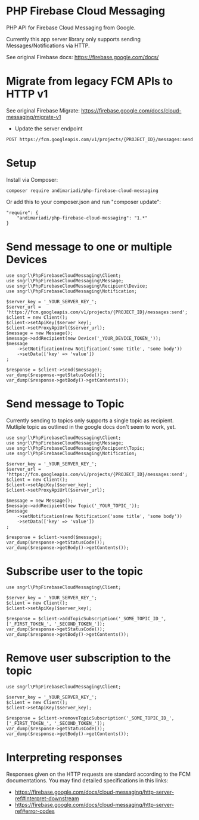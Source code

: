 # PHP Firebase Cloud Messaging

PHP API for Firebase Cloud Messaging from Google.

Currently this app server library only supports sending Messages/Notifications via HTTP.

See original Firebase docs: https://firebase.google.com/docs/

# Migrate from legacy FCM APIs to HTTP v1

See original Firebase Migrate: https://firebase.google.com/docs/cloud-messaging/migrate-v1

- Update the server endpoint

```
POST https://fcm.googleapis.com/v1/projects/{PROJECT_ID}/messages:send
```

# Setup

Install via Composer:

```
composer require andimariadi/php-firebase-cloud-messaging
```

Or add this to your composer.json and run "composer update":

```
"require": {
    "andimariadi/php-firebase-cloud-messaging": "1.*"
}
```

# Send message to **one or multiple** Devices

```
use sngrl\PhpFirebaseCloudMessaging\Client;
use sngrl\PhpFirebaseCloudMessaging\Message;
use sngrl\PhpFirebaseCloudMessaging\Recipient\Device;
use sngrl\PhpFirebaseCloudMessaging\Notification;

$server_key = '_YOUR_SERVER_KEY_';
$server_url = 'https://fcm.googleapis.com/v1/projects/{PROJECT_ID}/messages:send';
$client = new Client();
$client->setApiKey($server_key);
$client->setProxyApiUrl($server_url);
$message = new Message();
$message->addRecipient(new Device('_YOUR_DEVICE_TOKEN_'));
$message
    ->setNotification(new Notification('some title', 'some body'))
    ->setData(['key' => 'value'])
;

$response = $client->send($message);
var_dump($response->getStatusCode());
var_dump($response->getBody()->getContents());
```

# Send message to Topic

Currently sending to topics only supports a single topic as recipient. Mutliple topic as outlined
in the google docs don't seem to work, yet.

```
use sngrl\PhpFirebaseCloudMessaging\Client;
use sngrl\PhpFirebaseCloudMessaging\Message;
use sngrl\PhpFirebaseCloudMessaging\Recipient\Topic;
use sngrl\PhpFirebaseCloudMessaging\Notification;

$server_key = '_YOUR_SERVER_KEY_';
$server_url = 'https://fcm.googleapis.com/v1/projects/{PROJECT_ID}/messages:send';
$client = new Client();
$client->setApiKey($server_key);
$client->setProxyApiUrl($server_url);

$message = new Message();
$message->addRecipient(new Topic('_YOUR_TOPIC_'));
$message
    ->setNotification(new Notification('some title', 'some body'))
    ->setData(['key' => 'value'])
;

$response = $client->send($message);
var_dump($response->getStatusCode());
var_dump($response->getBody()->getContents());
```

# Subscribe user to the topic

```
use sngrl\PhpFirebaseCloudMessaging\Client;

$server_key = '_YOUR_SERVER_KEY_';
$client = new Client();
$client->setApiKey($server_key);

$response = $client->addTopicSubscription('_SOME_TOPIC_ID_', ['_FIRST_TOKEN_', '_SECOND_TOKEN_']);
var_dump($response->getStatusCode());
var_dump($response->getBody()->getContents());
```

# Remove user subscription to the topic

```
use sngrl\PhpFirebaseCloudMessaging\Client;

$server_key = '_YOUR_SERVER_KEY_';
$client = new Client();
$client->setApiKey($server_key);

$response = $client->removeTopicSubscription('_SOME_TOPIC_ID_', ['_FIRST_TOKEN_', '_SECOND_TOKEN_']);
var_dump($response->getStatusCode());
var_dump($response->getBody()->getContents());
```

# Interpreting responses

Responses given on the HTTP requests are standard according to the FCM documentations. You may find detailed specifications in this links:

- https://firebase.google.com/docs/cloud-messaging/http-server-ref#interpret-downstream
- https://firebase.google.com/docs/cloud-messaging/http-server-ref#error-codes
